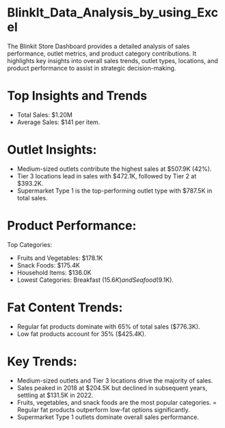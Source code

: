 # BlinkIt_Data_Analysis_by_using_Excel

The Blinkit Store Dashboard provides a detailed analysis of sales performance, outlet metrics, and product category contributions. It highlights key insights into overall sales trends, outlet types, locations, and product performance to assist in strategic decision-making.


# Top Insights and Trends

- Total Sales: $1.20M
- Average Sales: $141 per item.

# Outlet Insights:

- Medium-sized outlets contribute the highest sales at $507.9K (42%).
- Tier 3 locations lead in sales with $472.1K, followed by Tier 2 at $393.2K.
- Supermarket Type 1 is the top-performing outlet type with $787.5K in total sales.

# Product Performance:

Top Categories:

- Fruits and Vegetables: $178.1K
- Snack Foods: $175.4K
- Household Items: $136.0K
- Lowest Categories: Breakfast ($15.6K) and Seafood ($9.1K).

# Fat Content Trends:

- Regular fat products dominate with 65% of total sales ($776.3K).
- Low fat products account for 35% ($425.4K).

# Key Trends:

- Medium-sized outlets and Tier 3 locations drive the majority of sales.
- Sales peaked in 2018 at $204.5K but declined in subsequent years, settling at $131.5K in 2022.
- Fruits, vegetables, and snack foods are the most popular categories.
= Regular fat products outperform low-fat options significantly.
- Supermarket Type 1 outlets dominate overall sales performance.

